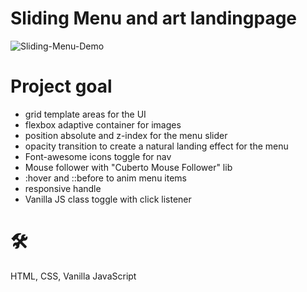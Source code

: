 # Sliding Menu and art landingpage
![Sliding-Menu-Demo](https://github.com/teotimepacreau/Sliding-Menu-and-art-landingpage-Day4-of-100DaysOfCode/blob/main/Sliding-menu.gif)

# Project goal
- grid template areas for the UI
- flexbox adaptive container for images
- position absolute and z-index for the menu slider
- opacity transition to create a natural landing effect for the menu
- Font-awesome icons toggle for nav
- Mouse follower with "Cuberto Mouse Follower" lib
- :hover and ::before to anim menu items
- responsive handle
- Vanilla JS class toggle with click listener

# 🛠️
HTML, CSS, Vanilla JavaScript

